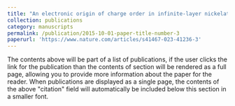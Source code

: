 ```yaml
---
title: "An electronic origin of charge order in infinite-layer nickelates"
collection: publications
category: manuscripts
permalink: /publication/2015-10-01-paper-title-number-3
paperurl: 'https://www.nature.com/articles/s41467-023-41236-3'
---
```

The contents above will be part of a list of publications, if the user clicks the link for the publication than the contents of section will be rendered as a full page, allowing you to provide more information about the paper for the reader. When publications are displayed as a single page, the contents of the above "citation" field will automatically be included below this section in a smaller font.
